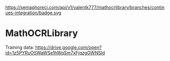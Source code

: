 https://semaphoreci.com/api/v1/valentk777/mathocrlibrary/branches/continues-integration/badge.svg

# MathOCRLibrary

Training data:
https://drive.google.com/open?id=1z5PYRuOSWaWSe1hWqSm7xFjqzgGWNSld


